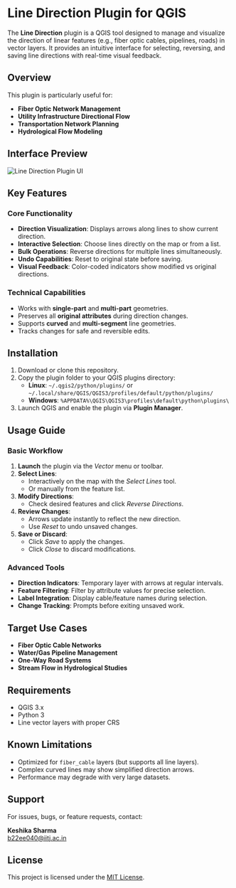 # Line Direction Plugin for QGIS

The **Line Direction** plugin is a QGIS tool designed to manage and visualize the direction of linear features (e.g., fiber optic cables, pipelines, roads) in vector layers. It provides an intuitive interface for selecting, reversing, and saving line directions with real-time visual feedback.


## Overview

This plugin is particularly useful for:
- **Fiber Optic Network Management**
- **Utility Infrastructure Directional Flow**
- **Transportation Network Planning**
- **Hydrological Flow Modeling**


## Interface Preview

![Line Direction Plugin UI](images/line_direction_ui.png)


##  Key Features

### Core Functionality
-  **Direction Visualization**: Displays arrows along lines to show current direction.
-  **Interactive Selection**: Choose lines directly on the map or from a list.
-  **Bulk Operations**: Reverse directions for multiple lines simultaneously.
-  **Undo Capabilities**: Reset to original state before saving.
-  **Visual Feedback**: Color-coded indicators show modified vs original directions.

### Technical Capabilities
-  Works with **single-part** and **multi-part** geometries.
-  Preserves all **original attributes** during direction changes.
-  Supports **curved** and **multi-segment** line geometries.
-  Tracks changes for safe and reversible edits.


##  Installation

1. Download or clone this repository.
2. Copy the plugin folder to your QGIS plugins directory:
   - **Linux**: `~/.qgis2/python/plugins/` or `~/.local/share/QGIS/QGIS3/profiles/default/python/plugins/`
   - **Windows**: `%APPDATA%\QGIS\QGIS3\profiles\default\python\plugins\`
3. Launch QGIS and enable the plugin via **Plugin Manager**.


##  Usage Guide

### Basic Workflow
1. **Launch** the plugin via the *Vector* menu or toolbar.
2. **Select Lines**:
   - Interactively on the map with the *Select Lines* tool.
   - Or manually from the feature list.
3. **Modify Directions**:
   - Check desired features and click *Reverse Directions*.
4. **Review Changes**:
   - Arrows update instantly to reflect the new direction.
   - Use *Reset* to undo unsaved changes.
5. **Save or Discard**:
   - Click *Save* to apply the changes.
   - Click *Close* to discard modifications.

### Advanced Tools
-  **Direction Indicators**: Temporary layer with arrows at regular intervals.
-  **Feature Filtering**: Filter by attribute values for precise selection.
-  **Label Integration**: Display cable/feature names during selection.
-  **Change Tracking**: Prompts before exiting unsaved work.


##  Target Use Cases
- **Fiber Optic Cable Networks**
- **Water/Gas Pipeline Management**
- **One-Way Road Systems**
- **Stream Flow in Hydrological Studies**


## Requirements
- QGIS 3.x
- Python 3
- Line vector layers with proper CRS


## Known Limitations
- Optimized for `fiber_cable` layers (but supports all line layers).
- Complex curved lines may show simplified direction arrows.
- Performance may degrade with very large datasets.


## Support

For issues, bugs, or feature requests, contact:

**Keshika Sharma**  
b22ee040@iitj.ac.in


## License

This project is licensed under the [MIT License](LICENSE).





